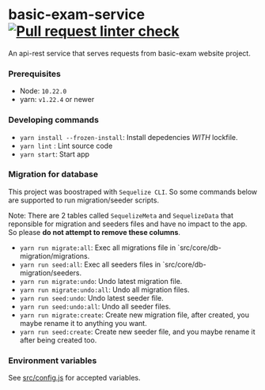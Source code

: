 # basic-exam-service [![Pull request linter check](https://github.com/hyperion0201/basic-exam-service/actions/workflows/node.js.yml/badge.svg?branch=main)](https://github.com/hyperion0201/basic-exam-service/actions/workflows/node.js.yml)
An api-rest service that serves requests from basic-exam website project.
### Prerequisites
- Node: `10.22.0`
- yarn: `v1.22.4` or newer

### Developing commands
- `yarn install --frozen-install`: Install depedencies *WITH* lockfile.
- `yarn lint` : Lint source code
- `yarn start`: Start app


### Migration for database
This project was boostraped with `Sequelize CLI`. So some commands below are supported to run migration/seeder scripts.

Note: There are 2 tables called `SequelizeMeta` and `SequelizeData` that reponsible for migration and seeders files and have no impact to the app. So please **do not attempt to remove these columns**.

- `yarn run migrate:all`: Exec all migrations file in `src/core/db-migration/migrations.
- `yarn run seed:all`: Exec all seeders files in `src/core/db-migration/seeders.
- `yarn run migrate:undo`: Undo latest migration file.
- `yarn run migrate:undo:all`: Undo all migration files.
- `yarn run seed:undo`: Undo latest seeder file.
- `yarn run seed:undo:all`: Undo all seeder files.
- `yarn run migrate:create`: Create new migration file, after created, you maybe rename it to anything you want.
- `yarn run seed:create`: Create new seeder file, and you maybe rename it after being created too.

### Environment variables
See [src/config.js](https://github.com/hyperion0201/basic-exam-service/blob/main/src/configs.js) for accepted variables.

